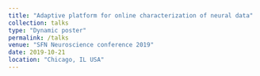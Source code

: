 ```yaml
---
title: "Adaptive platform for online characterization of neural data"
collection: talks
type: "Dynamic poster"
permalink: /talks
venue: "SFN Neuroscience conference 2019"
date: 2019-10-21
location: "Chicago, IL USA"
---
```


